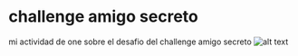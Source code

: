# challenge amigo secreto 

mi actividad de one sobre el desafio del challenge amigo secreto
![alt text](./assets/image.png)